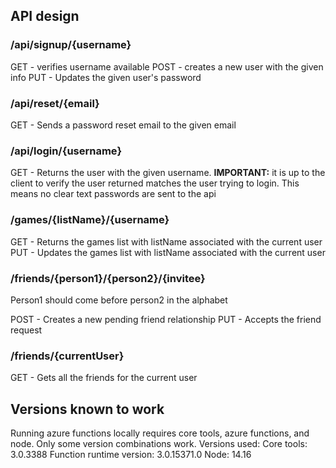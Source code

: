 ## API design

### /api/signup/{username}

GET - verifies username available
POST - creates a new user with the given info
PUT - Updates the given user's password

### /api/reset/{email}

GET - Sends a password reset email to the given email

### /api/login/{username}

GET - Returns the user with the given username. **IMPORTANT:** it is up to the client to verify the user returned matches the user trying to login. This means no clear text passwords are sent to the api

### /games/{listName}/{username}

GET - Returns the games list with listName associated with the current user
PUT - Updates the games list with listName associated with the current user

### /friends/{person1}/{person2}/{invitee}

Person1 should come before person2 in the alphabet

POST - Creates a new pending friend relationship
PUT - Accepts the friend request

### /friends/{currentUser}

GET - Gets all the friends for the current user

## Versions known to work

Running azure functions locally requires core tools, azure functions, and node. Only some version combinations work. Versions used:
Core tools: 3.0.3388
Function runtime version: 3.0.15371.0
Node: 14.16
